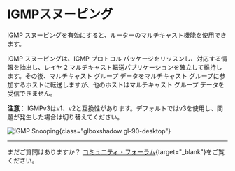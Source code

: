 # IGMPスヌーピング

IGMP スヌーピングを有効にすると、ルーターのマルチキャスト機能を使用できます。

IGMP スヌーピングは、IGMP プロトコル パッケージをリッスンし、対応する情報を抽出し、レイヤ 2 マルチキャスト転送パブリケーションを確立して維持します。その後、マルチキャスト グループ データをマルチキャスト グループに参加するホストに転送しますが、他のホストはマルチキャスト グループ データを受信できません。

**注意**： IGMPv3はv1、v2と互換性があります。デフォルトではv3を使用し、問題が発生した場合は切り替えてください。

![IGMP Snooping](https://static.gl-inet.com/docs/router/en/4/tutorials/igmp_snooping/igmp_snooping.png){class="glboxshadow gl-90-desktop"}

---

まだご質問はありますか？ [コミュニティ・フォーラム](https://forum.gl-inet.com){target="_blank"}をご覧ください。
